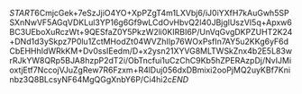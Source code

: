 $START$6CmjcGek+7eSzJjiO4YO+XpPZgT4m1LXVbj6/iJ0iYXfH7kAuGwh5SPSXnNwVF5AGqVDKLul3YP16g6Gf9wLCdOvHbvQ2l40JBjglUszVI5q+Apxw6BC3UEboXuRczWt+9QESfaZ0Y5PkzW2li0KIRBI6P/UnVqGvgDKPZUHT2K24+DNd1d3ySkpz7P0lu1ZctMHodZt04WVZhIIp76WOxPsfIn7AY5u2KKg6yF6dCbEHHhIdWRkKM+Dv0ssIEedm/D+x2ysn21XYVG8MLTWSkZnx4b2E5L83wrRJkYW8QRp5BJA8hzpP2dT2i/ObTncfui1uCzChC9Kb5hZPERAzpDj/NvIJMioxtjEtf7NccojVJuZgRew7R6Fzxm+R4lDuj056dxDBmixi2ooPjMQ2uyKBf7Kninbz3Q8BLcsyNF64MgQGgXnbY6P/Ci4hi2c$END$
